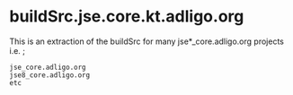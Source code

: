 # buildSrc.jse.core.kt.adligo.org
This is an extraction of the buildSrc for many jse*_core.adligo.org projects i.e. ;

```
jse_core.adligo.org
jse8_core.adligo.org
etc
```
